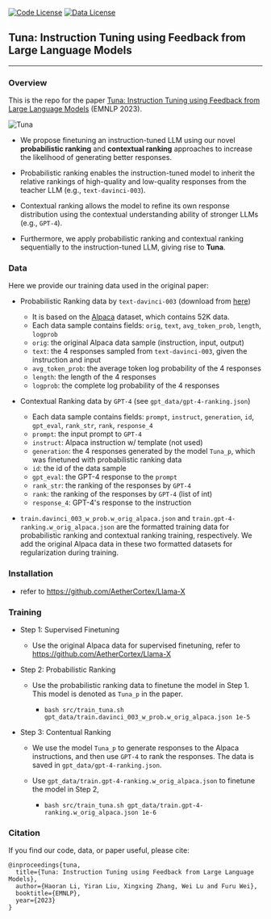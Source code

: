 [![Code License](https://img.shields.io/badge/Code%20License-Apache_2.0-green.svg)](https://github.com/tatsu-lab/stanford_alpaca/blob/main/LICENSE)
[![Data License](https://img.shields.io/badge/Data%20License-CC%20By%20NC%204.0-red.svg)](https://github.com/tatsu-lab/stanford_alpaca/blob/main/DATA_LICENSE)

## Tuna: Instruction Tuning using Feedback from Large Language Models

-----
### Overview

This is the repo for the paper [Tuna: Instruction Tuning using Feedback from Large Language Models]() (EMNLP 2023).

![Tuna](tuna.jpg)


- We propose finetuning an instruction-tuned LLM using our novel **probabilistic ranking** and **contextual ranking** approaches to increase the likelihood of generating better responses.

- Probabilistic ranking enables the instruction-tuned model to inherit the relative rankings of high-quality and low-quality responses from the teacher LLM (e.g., `text-davinci-003`).

- Contextual ranking allows the model to refine its own response distribution using the contextual understanding ability of stronger LLMs (e.g., `GPT-4`).

- Furthermore, we apply probabilistic ranking and contextual ranking sequentially to the instruction-tuned LLM, giving rise to **Tuna**.


### Data
Here we provide our training data used in the original paper:

- Probabilistic Ranking data by `text-davinci-003` (download from [here](https://drive.google.com/file/d/1QZoWeJ9zrtgshnaKzfsawOTQG6w30x3J/view?usp=drive_link))
  
  - It is based on the [Alpaca](https://github.com/tatsu-lab/stanford_alpaca) dataset, which contains 52K data.
  - Each data sample contains fields: `orig`, `text`, `avg_token_prob`, `length`, `logprob`
  - `orig`: the original Alpaca data sample (instruction, input, output)
  - `text`: the 4 responses sampled from `text-davinci-003`, given the instruction and input
  - `avg_token_prob`: the average token log probability of the 4 responses
  - `length`: the length of the 4 responses
  - `logprob`: the complete log probability of the 4 responses


- Contextual Ranking data by `GPT-4` (see `gpt_data/gpt-4-ranking.json`)
  
  - Each data sample contains fields: `prompt`, `instruct`, `generation`, `id`, `gpt_eval`, `rank_str`, `rank`, `response_4` 
  - `prompt`: the input prompt to `GPT-4`
  - `instruct`: Alpaca instruction w/ template (not used)
  - `generation`: the 4 responses generated by the model `Tuna_p`, which was finetuned with probabilistic ranking data
  - `id`: the id of the data sample
  - `gpt_eval`: the GPT-4 response to the `prompt`
  - `rank_str`: the ranking of the responses by `GPT-4`
  - `rank`: the ranking of the responses by `GPT-4` (list of int)
  - `response_4`: GPT-4's response to the instruction

- `train.davinci_003_w_prob.w_orig_alpaca.json` and `train.gpt-4-ranking.w_orig_alpaca.json` are the formatted training data for probabilistic ranking and contextual ranking training, respectively. We add the original Alpaca data in these two formatted datasets for regularization during training.

### Installation
- refer to https://github.com/AetherCortex/Llama-X

### Training

- Step 1: Supervised Finetuning

  - Use the original Alpaca data for supervised finetuning, refer to https://github.com/AetherCortex/Llama-X

- Step 2: Probabilistic Ranking

  - Use the probabilistic ranking data to finetune the model in Step 1. This model is denoted as `Tuna_p` in the paper. 
    
    - `bash src/train_tuna.sh gpt_data/train.davinci_003_w_prob.w_orig_alpaca.json 1e-5`

- Step 3: Contentual Ranking 

  - We use the model `Tuna_p` to generate responses to the Alpaca instructions, and then use `GPT-4` to rank the responses. The data is saved in `gpt_data/gpt-4-ranking.json`.

  - Use `gpt_data/train.gpt-4-ranking.w_orig_alpaca.json` to finetune the model in Step 2, 
    
    - `bash src/train_tuna.sh gpt_data/train.gpt-4-ranking.w_orig_alpaca.json 1e-6`

### Citation
If you find our code, data, or paper useful, please cite:
```
@inproceedings{tuna,
  title={Tuna: Instruction Tuning using Feedback from Large Language Models},
  author={Haoran Li, Yiran Liu, Xingxing Zhang, Wei Lu and Furu Wei},
  booktitle={EMNLP},
  year={2023}
}
```